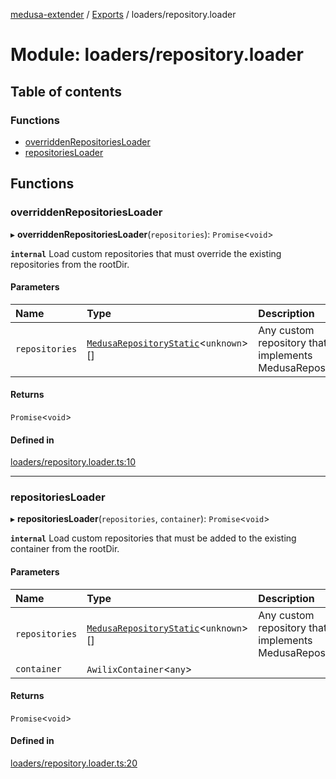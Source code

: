 [medusa-extender](../README.md) / [Exports](../modules.md) / loaders/repository.loader

# Module: loaders/repository.loader

## Table of contents

### Functions

- [overriddenRepositoriesLoader](loaders_repository_loader.md#overriddenrepositoriesloader)
- [repositoriesLoader](loaders_repository_loader.md#repositoriesloader)

## Functions

### overriddenRepositoriesLoader

▸ **overriddenRepositoriesLoader**(`repositories`): `Promise`<`void`\>

**`internal`**
Load custom repositories that must override the existing repositories from the rootDir.

#### Parameters

| Name | Type | Description |
| :------ | :------ | :------ |
| `repositories` | [`MedusaRepositoryStatic`](../interfaces/types.MedusaRepositoryStatic.md)<`unknown`\>[] | Any custom repository that implements MedusaRepository |

#### Returns

`Promise`<`void`\>

#### Defined in

[loaders/repository.loader.ts:10](https://github.com/adrien2p/medusa-extender/blob/b528092/src/loaders/repository.loader.ts#L10)

___

### repositoriesLoader

▸ **repositoriesLoader**(`repositories`, `container`): `Promise`<`void`\>

**`internal`**
Load custom repositories that must be added to the existing container from the rootDir.

#### Parameters

| Name | Type | Description |
| :------ | :------ | :------ |
| `repositories` | [`MedusaRepositoryStatic`](../interfaces/types.MedusaRepositoryStatic.md)<`unknown`\>[] | Any custom repository that implements MedusaRepository |
| `container` | `AwilixContainer`<`any`\> |  |

#### Returns

`Promise`<`void`\>

#### Defined in

[loaders/repository.loader.ts:20](https://github.com/adrien2p/medusa-extender/blob/b528092/src/loaders/repository.loader.ts#L20)
